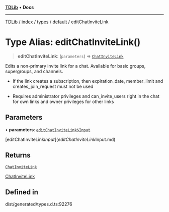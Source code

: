 [**TDLib**](../../../../../../README.md) • **Docs**

***

[TDLib](../../../../../../modules.md) / [index](../../../../../README.md) / [types](../../../README.md) / [default](../README.md) / editChatInviteLink

# Type Alias: editChatInviteLink()

> **editChatInviteLink**: (`parameters`) => [`ChatInviteLink`](ChatInviteLink-1.md)

Edits a non-primary invite link for a chat. Available for basic groups, supergroups, and channels.

- If the link creates a subscription, then expiration_date, member_limit and creates_join_request must not be used

- Requires administrator privileges and can_invite_users right in the chat for own links and owner privileges for other links

## Parameters

• **parameters**: [`editChatInviteLink$Input`](editChatInviteLink$Input.md)

[editChatInviteLink$Input](editChatInviteLink$Input.md)

## Returns

[`ChatInviteLink`](ChatInviteLink-1.md)

[ChatInviteLink](ChatInviteLink-1.md)

## Defined in

dist/generated/types.d.ts:92276
